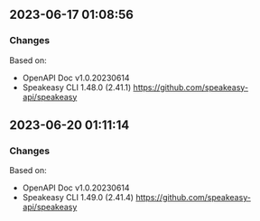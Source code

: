 

## 2023-06-17 01:08:56
### Changes
Based on:
- OpenAPI Doc v1.0.20230614 
- Speakeasy CLI 1.48.0 (2.41.1) https://github.com/speakeasy-api/speakeasy

## 2023-06-20 01:11:14
### Changes
Based on:
- OpenAPI Doc v1.0.20230614 
- Speakeasy CLI 1.49.0 (2.41.4) https://github.com/speakeasy-api/speakeasy
